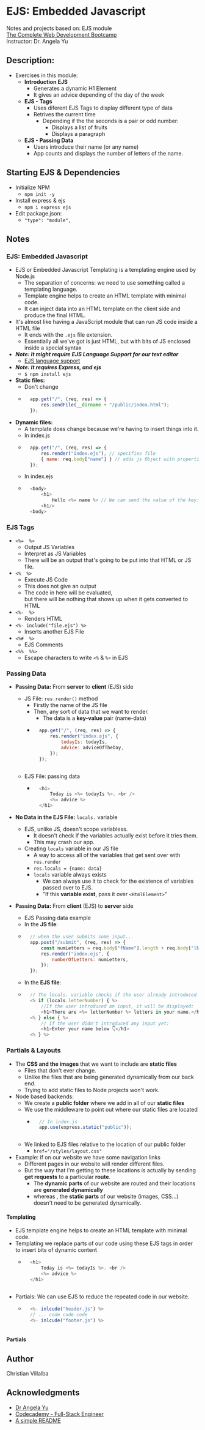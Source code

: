 # EJS: Embedded Javascript

Notes and projects based on: EJS module         
[The Complete Web Development Bootcamp](https://www.udemy.com/course/the-complete-web-development-bootcamp/)          
Instructor: Dr. Angela Yu 

## Description: 

* Exercises in this module:
    * **Introduction EJS**
        * Generates a dynamic H1 Element
        * It gives an advice depending of the day of the week
    * **EJS - Tags**
        * Uses diferent EJS Tags to display different type of data
        * Retrives the current time
            * Depending if the the seconds is a pair or odd number:
                * Displays a list of fruits
                * Displays a paragraph
    * **EJS - Passing Data**
        * Users introduce their name (or any name)
        * App counts and displays the number of letters of the name.  

## Starting EJS & Dependencies
* Initialize NPM 
    * `npm init -y`
* Install express & ejs
    * `npm i express ejs`
* Edit package.json:
    * `"type": "module",`

## Notes

###  EJS: Embedded Javascript
* EJS or Embedded Javascript Templating is a templating engine used by Node.js
    * The separation of concerns: we need to use something called a templating language.
    * Template engine helps to create an HTML template with minimal code. 
    * It can inject data into an HTML template on the client side and produce the final HTML.
* It's almost like having a JavaScript module that can run JS code inside a HTML file 
    * It ends with the `.ejs` file extension.
    * Essentially all we've got is just HTML, but with bits of JS enclosed inside a special syntax
* ***Note: It might require EJS Language Support for our text editor***
    * [EJS language support](https://marketplace.visualstudio.com/items?itemName=DigitalBrainstem.javascript-ejs-support)
* ***Note: It requires Express, and ejs***
    * `$ npm install ejs`
* **Static files:** 
    * Don't change
    * ```javascript
        app.get("/", (req, res) => {
            res.sendFile(__dirname + "/public/index.html");
        });
        ```
* **Dynamic files:**
    * A template does change because we're having to insert things into it.
    * In index.js
    * ```javascript
        app.get("/", (req, res) => {
            res.render("index.ejs"), // specifies file
            { name: req.body["name"] } // adds js Object with properties
        });
        ```
    * In index.ejs
    * ```javascript
        <body>
            <h1>
                Hello <%= name %> // We can send the value of the key: name 
            <h1/>
        <body>
        ```

###  EJS Tags

* `<%=  %>`
    * Output JS Variables
    * Interpret as JS Variables
    * There will be an output that's going to be put into that HTML or JS file.
* `<%  %>`
    * Execute JS Code
    * This does not give an output
    * The code in here will be evaluated,     
    but there will be nothing that shows up when it gets converted to HTML
* `<%-  %>`
    * Renders HTML  
* `<%- include("file.ejs") %>`
    * Inserts another EJS File
* `<%#  %>`
    * EJS Comments
* `<%%  %%>`
    * Escape characters to write `<%`  & `%>` in EJS

###  Passing Data

* **Passing Data:** From **server** to **client** (EJS) side  
    * JS File: `res.render()` method
        * Firstly the name of the JS file
        * Then, any sort of data that we want to render.
            * The data is a **key-value** pair (name-data)
        * ```javascript
            app.get("/", (req, res) => {
                res.render("index.ejs", { 
                    todayIs: todayIs,
                    advice: adviceOfTheDay,
                }); 
            });
        ```
    * EJS File: passing data    
        * ```javascript
            <h1>
                Today is <%= todayIs %>. <br /> 
                <%= advice %>
            </h1>
            ```
* **No Data in the EJS File:** `locals.` variable
    * EJS, unlike JS, doesn't scope variabless.
        * It doesn't check if the variables actually exist before it tries them.
        * This may crash our app. 
    * Creating `locals` variable in our JS file
        * A way to access all of the variables that get sent over with `res.render`
        * `res.locals = {name: data}`
        * `locals` variable always exists
            * We can always use it to check for the existence of variables passed over to EJS.
            * "If this **variable exist**, pass it over `<HtmlElement>`"

* **Passing Data:** From **client** (EJS) to **server** side
    * EJS Passing data example
    * In the **JS file**:
    * ```javascript
        // when the user submits some input...
        app.post("/submit", (req, res) => {
            const numLetters = req.body["fName"].length + req.body["lName"].length;
            res.render("index.ejs", { 
                numberOfLetters: numLetters, 
            });
        });
        ```
    * In the **EJS file**:
    * ```javascript
        // The locals. variable checks if the user already introduced some input
        <% if (locals.letterNumber) { %>
            //If the user introduced an input, it will be displayed: 
            <h1>There are <%= letterNumber %> letters in your name.</h1>
        <% } else { %>
            // If the user didn't introduced any input yet: 
            <h1>Enter your name below 👇</h1>
        <% } %>
        ```

###  Partials & Layouts

* The **CSS and the images** that we want to include are **static files**
    * Files that don't ever change.
    * Unlike the files that are being generated dynamically from our back end.
    * Trying to add static files to Node projects won't work.
* Node based backends:
    * We create a **public folder** where we add in all of our **static files**
    * We use the middleware to point out where our static files are located
        * ```javascript
            // In index.js
            app.use(express.static("public"));
        ```
    * We linked to EJS files relative to the location of our public folder
        * `href="/styles/layout.css"`
* Example: if on our website we have some navigation links 
    * Different pages in our website will render different files.
    * But the way that I'm getting to these locations is actually by sending **get requests** to a particular **route**.
        * The **dynamic parts** of our website are routed and their locations are **generated dynamically**
        * whereas , the **static parts** of our website (images, CSS...) doesn't need to be generated dynamically.

#### Templating

* EJS template engine helps to create an HTML template with minimal code.
* Templating we replace parts of our code using these EJS tags in order to insert bits of dynamic content
    * ```javascript
        <h1>
            Today is <%= todayIs %>. <br /> 
            <%= advice %>
        </h1>
    ```
* Partials: We can use EJS to reduce the repeated code in our website.
    * ```javascript
        <%- inlcude("header.js") %>
        // ... code code code
        <%- inlcude("footer.js") %>
    ```

#### Partials

## Author

Christian Villalba

## Acknowledgments
* [Dr Angela Yu](https://www.udemy.com/course/the-complete-web-development-bootcamp/)
* [Codecademy - Full-Stack Engineer](https://www.codecademy.com/learn/paths/full-stack-engineer-career-path)
* [A simple README](https://gist.github.com/DomPizzie/7a5ff55ffa9081f2de27c315f5018afc)
